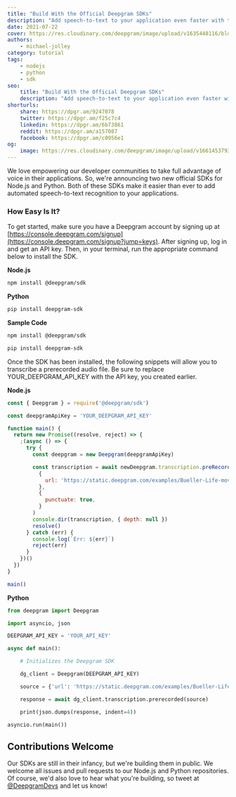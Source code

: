 ```yaml
---
title: "Build With the Official Deepgram SDKs"
description: "Add speech-to-text to your application even faster with the new Node.js and Python SDKs for the Deepgram API."
date: 2021-07-22
cover: https://res.cloudinary.com/deepgram/image/upload/v1635448116/blog/2021/07/build-with-the-official-deepgram-sdks/build-w-official-dg-sdks-blog%402x.jpg
authors:
    - michael-jolley
category: tutorial
tags:
    - nodejs
    - python
    - sdk
seo:
    title: "Build With the Official Deepgram SDKs"
    description: "Add speech-to-text to your application even faster with the new Node.js and Python SDKs for the Deepgram API."
shorturls:
    share: https://dpgr.am/9247078
    twitter: https://dpgr.am/f25c7c4
    linkedin: https://dpgr.am/6b73861
    reddit: https://dpgr.am/a157087
    facebook: https://dpgr.am/c0956e1
og:
    image: https://res.cloudinary.com/deepgram/image/upload/v1661453793/blog/build-with-the-official-deepgram-sdks/ograph.png
---
```


We love empowering our developer communities to take full advantage of voice in their applications. So, we're announcing two new official SDKs for Node.js and Python. Both of these SDKs make it easier than ever to add automated speech-to-text recognition to your applications.

### How Easy Is It?

To get started, make sure you have a Deepgram account by signing up at [https://console.deepgram.com/signup](https://console.deepgram.com/signup?jump=keys). After signing up, log in and get an API key. Then, in your terminal, run the appropriate command below to install the SDK.

**Node.js**

```bash
npm install @deepgram/sdk
```

**Python**

```bash
pip install deepgram-sdk
```

**Sample Code**

```bash
npm install @deepgram/sdk
```

```bash
pip install deepgram-sdk
```

Once the SDK has been installed, the following snippets will allow you to transcribe a prerecorded audio file. Be sure to replace YOUR\_DEEPGRAM\_API\_KEY with the API key, you created earlier.

**Node.js**

```js
const { Deepgram } = require('@deepgram/sdk')

const deepgramApiKey = 'YOUR_DEEPGRAM_API_KEY'

function main() {
  return new Promise((resolve, reject) => {
    ;(async () => {
      try {
        const deepgram = new Deepgram(deepgramApiKey)

        const transcription = await newDeepgram.transcription.preRecorded(
          {
            url: 'https://static.deepgram.com/examples/Bueller-Life-moves-pretty-fast.wav',
          },
          {
            punctuate: true,
          }
        )
        console.dir(transcription, { depth: null })
        resolve()
      } catch (err) {
        console.log(`Err: ${err}`)
        reject(err)
      }
    })()
  })
}

main()
```

**Python**

```python
from deepgram import Deepgram

import asyncio, json

DEEPGRAM_API_KEY = 'YOUR_API_KEY'

async def main():

    # Initializes the Deepgram SDK

    dg_client = Deepgram(DEEPGRAM_API_KEY)

    source = {'url': 'https://static.deepgram.com/examples/Bueller-Life-moves-pretty-fast.wav'}

    response = await dg_client.transcription.prerecorded(source)

    print(json.dumps(response, indent=4))

asyncio.run(main())
```

## Contributions Welcome

Our SDKs are still in their infancy, but we're building them in public. We welcome all issues and pull requests to our Node.js and Python repositories. Of course, we'd also love to hear what you're building, so tweet at [@DeepgramDevs](https://twitter.com/deepgramdevs) and let us know!

        